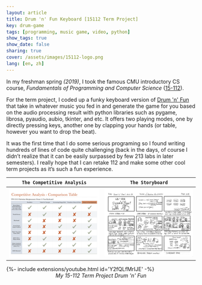 ```yaml
---
layout: article
title: Drum 'n' Fun Keyboard [15112 Term Project]
key: drum-game
tags: [programming, music game, video, python]
show_tags: true
show_date: false
sharing: true
cover: /assets/images/15112-logo.png
lang: [en, zh]
---
```


In my freshman spring *(2019)*, I took the famous CMU introductory CS course, *Fundamentals of Programming and Computer Science* ([15-112]). 

<!--more-->

For the term project, I coded up a funky keyboard version of [Drum 'n' Fun][game] that take in whatever music you fed in and generate the game for you based on the audio processing result with python libraries such as pygame, librosa, pyaudio, aubio, tkinter, and etc. It offers two playing modes, one by directly pressing keys, another one by clapping your hands (or table, however you want to drop the beat).

It was the first time that I do some serious programing so I found writing hundreds of lines of code quite challenging (back in the days, of course I didn’t realize that it can be easily surpassed by few 213 labs in later semesters). I really hope that I can retake 112 and make some other cool term projects as it’s such a fun experience. 

| `The Competitive Analysis` | `The Storyboard` |
| -- | -- | 
|![](/assets/images/15112-comparative-analysis.png)|![](/assets/images/15112-storyboard.png)|

<div>{%- include extensions/youtube.html id='Y2fQLfMrIJE' -%}</div>
<center><i>My 15-112 Term Project Drum 'n' Fun</i></center>


[15-112]: http://www.krivers.net/15112-s19/index.html
[game]: https://en.wikipedia.org/wiki/Taiko_no_Tatsujin:_Drum_%27n%27_Fun!